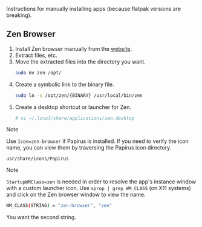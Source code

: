 Instructions for manually installing apps (because flatpak versions are breaking).

## Zen Browser

1.  Install Zen browser manually from the [website](https://zen-browser.app/download/).
2.  Extract files, etc.
3.  Move the extracted files into the directory you want.
    ```sh
    sudo mv zen /opt/
    ```
4.  Create a symbolic link to the binary file.
    ```sh
    sudo ln -s /opt/zen/{BINARY} /usr/local/bin/zen
    ```
5.  Create a desktop shortcut or launcher for Zen.
    ```sh
    # vi ~/.local/share/applications/zen.desktop
    ```

> [!NOTE]
> Use `Icon=zen-browser` if Papirus is installed. If you need to verify the icon name, you can view them by traversing the Papirus icon
> directory.
>
> `usr/share/icons/Papirus`

> [!NOTE]
> `StartupWMClass=zen` is needed in order to resolve the app's instance window with a custom launcher icon.
> Use `xprop | grep WM_CLASS` (on X11 systems) and click on the Zen browser window to view the name.
>
> ```sh
> WM_CLASS(STRING) = "zen-browser", "zen"
> ```
>
> You want the second string.
